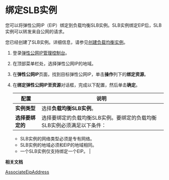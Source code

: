 # 绑定SLB实例

您可以将弹性公网IP（EIP）绑定到负载均衡SLB实例。SLB实例绑定EIP后，SLB实例可以转发来自公网的请求。

您已经创建了SLB实例。详细信息，请参见[创建负载均衡实例](/intl.zh-CN/快速入门/创建负载均衡实例.md)。

1.  登录[弹性公网IP管理控制台](https://vpc.console.aliyun.com/eip)。

2.  在顶部菜单栏处，选择弹性公网IP的地域。

3.  在**弹性公网IP**页面，找到目标弹性公网IP，单击**操作**列下的**绑定资源**。

4.  在**绑定弹性公网IP至资源**对话框，完成以下配置，然后单击**确定**。

    |配置|说明|
    |--|--|
    |**实例类型**|选择**负载均衡SLB实例**。|
    |**选择要绑定的**|选择要绑定的负载均衡SLB实例。要绑定的负载均衡SLB实例必须满足以下条件：

    -   SLB实例的网络类型必须是专有网络。
    -   SLB实例的地域必须和EIP的地域相同。
    -   一个SLB实例仅支持绑定一个EIP。 |


**相关文档**  


[AssociateEipAddress](/intl.zh-CN/API参考/弹性公网IP/AssociateEipAddress.md)

